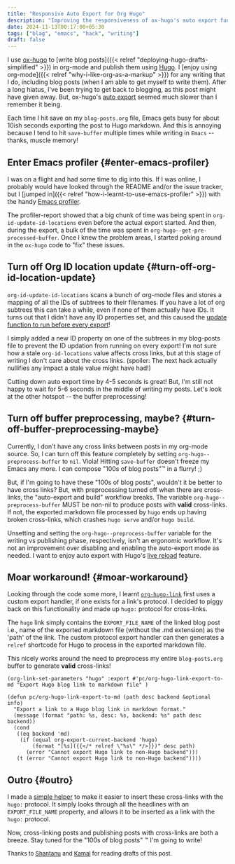 ```yaml
---
title: "Responsive Auto Export for Org Hugo"
description: "Improving the responsiveness of ox-hugo's auto export functionality to make writing blog posts a joy again!"
date: 2024-11-13T00:17:00+05:30
tags: ["blag", "emacs", "hack", "writing"]
draft: false
---
```


I use [ox-hugo](https://github.com/kaushalmodi/ox-hugo/) to [write blog posts]({{< relref "deploying-hugo-drafts-simplified" >}}) in org-mode and publish them using [Hugo](https://gohugo.io/). I
[enjoy using org-mode]({{< relref "why-i-like-org-as-a-markup" >}}) for any writing that I do, including blog posts (when I am
able to get myself to write them). After a long hiatus, I've been trying to get
back to blogging, as this post might have given away. But, ox-hugo's [auto
export](https://ox-hugo.scripter.co/doc/auto-export-on-saving/) seemed much slower than I remember it being.

Each time I hit save on my `blog-posts.org` file, Emacs gets busy for about
10ish seconds exporting the post to Hugo markdown. And this is annoying because
I tend to hit `save-buffer` multiple times while writing in `Emacs` -- thanks,
muscle memory!


## Enter Emacs profiler {#enter-emacs-profiler}

I was on a flight and had some time to dig into this. If I was online, I
probably would have looked through the README and/or the issue tracker, but I
[jumped in]({{< relref "how-i-learnt-to-use-emacs-profiler" >}}) with the handy [Emacs profiler](https://www.gnu.org/software/emacs/manual/html_node/elisp/Profiling.html).

The profiler-report showed that a big chunk of time was being spent in
`org-id-update-id-locations` even before the actual export started. And then,
during the export, a bulk of the time was spent in
`org-hugo--get-pre-processed-buffer`. Once I knew the problem areas, I started
poking around in the `ox-hugo` code to "fix" these issues.


## Turn off Org ID location update {#turn-off-org-id-location-update}

`org-id-update-id-locations` scans a bunch of org-mode files and stores a
mapping of all the IDs of subtrees to their filenames. If you have a lot of org
subtrees this can take a while, even if none of them actually have IDs. It
turns out that I didn't have any ID properties set, and this caused the [update
function to run before every export](https://github.com/kaushalmodi/ox-hugo/blob/98421a1298adc6d80ce21b3cb5c951af818b27bf/ox-hugo.el#L4881-L4882)!

I simply added a new ID property on one of the subtrees in my blog-posts file
to prevent the ID updation from running on every export! I'm not sure how a
stale `org-id-locations` value affects cross links, but at this stage of
writing I don't care about the cross links. (spoiler: The next hack actually
nullifies any impact a stale value might have had!)

Cutting down auto export time by 4-5 seconds is great! But, I'm still not happy
to wait for 5-6 seconds in the middle of writing my posts. Let's look at the
other hotspot -- the buffer preprocessing!


## Turn off buffer preprocessing, maybe? {#turn-off-buffer-preprocessing-maybe}

Currently, I don't have any cross links between posts in my org-mode source.
So, I can turn off this feature completely by setting
`org-hugo--preprocess-buffer` to `nil`. Viola! Hitting `save-buffer` doesn't
freeze my Emacs any more. I can compose "100s of blog posts"™ in a flurry! ;)

But, if I'm going to have these "100s of blog posts", wouldn't it be better to
have cross links? But, with preprocessing turned off when there are
cross-links, the "auto-export and build" workflow breaks. The variable
`org-hugo--preprocess-buffer` MUST be non-nil to produce posts with **valid**
cross-links. If not, the exported markdown file processed by `hugo` ends up
having broken cross-links, which crashes `hugo serve` and/or `hugo build`.

Unsetting and setting the `org-hugo--preprocess-buffer` variable for the
writing vs publishing phase, respectively, isn't an ergonomic workflow. It's
not an improvement over disabling and enabling the auto-export mode as needed.
I want to enjoy auto export with Hugo's [live reload](https://gohugo.io/getting-started/usage/#livereload) feature.


## Moar workaround! {#moar-workaround}

Looking through the code some more, I learnt [`org-hugo-link`](https://github.com/kaushalmodi/ox-hugo/blob/98421a1298adc6d80ce21b3cb5c951af818b27bf/ox-hugo.el#L2723) first uses a
custom export handler, if one exists for a link's protocol. I decided to piggy
back on this functionality and made up `hugo:` protocol for cross-links.

The `hugo` link simply contains the `EXPORT_FILE_NAME` of the linked blog post
i.e., name of the exported markdown file (without the .md extension) as the
'path' of the link. The custom protocol export handler can then generates a
`relref` shortcode for Hugo to process in the exported markdown file.

This nicely works around the need to preprocess my entire `blog-posts.org`
buffer to generate **valid** cross-links!

```emacs-lisp
(org-link-set-parameters "hugo" :export #'pc/org-hugo-link-export-to-md "Export Hugo blog link to markdown file" )

(defun pc/org-hugo-link-export-to-md (path desc backend &optional info)
  "Export a link to a Hugo blog link in markdown format."
  (message (format "path: %s, desc: %s, backend: %s" path desc backend))
  (cond
   ((eq backend 'md)
    (if (equal org-export-current-backend 'hugo)
        (format "[%s]({{</* relref \"%s\" */>}})" desc path)
      (error "Cannot export Hugo link to non-Hugo backend")))
   (t (error "Cannot export Hugo link to non-Hugo backend"))))
```


## Outro {#outro}

I made a [simple helper](https://github.com/punchagan/dot-doom/blob/c45f01e6b20275ce1df943855626af5c40cb626c/config.el#L541-L564) to make it easier to insert these cross-links with the
`hugo:` protocol. It simply looks through all the headlines with an
`EXPORT_FILE_NAME` property, and allows it to be inserted as a link with the
`hugo:` protocol.

Now, cross-linking posts and publishing posts with cross-links are both a
breeze. Stay tuned for the "100s of blog posts" ™ I'm going to write!

<div style="font-size:small;" class="reviewers">

Thanks to [Shantanu](http://baali.muse-amuse.in) and [Kamal](https://x.com/kamalx) for reading drafts of this post.

</div>
